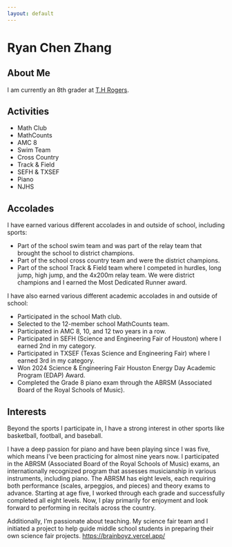 ```yaml
---
layout: default
---
```

# Ryan Chen Zhang
## About Me
I am currently an 8th grader at [T.H Rogers](https://www.houstonisd.org/rogersms).

## Activities

*   Math Club
*   MathCounts
*   AMC 8
*   Swim Team
*   Cross Country
*   Track & Field
*   SEFH & TXSEF
*   Piano
*   NJHS

## Accolades

I have earned various different accolades in and outside of school, including sports:

 - Part of the school swim team and was part of the relay team that brought the school to district champions.
 - Part of the school cross country team and were the district champions.
 - Part of the school Track & Field team where I competed in hurdles, long jump, high jump, and the 4x200m relay team. We were district champions and I earned the Most Dedicated Runner award.

I have also earned various different academic accolades in and outside of school:

 - Participated in the school Math club.
 - Selected to the 12-member school MathCounts team.
 - Participated in AMC 8, 10, and 12 two years in a row.
 - Participated in SEFH (Science and Engineering Fair of Houston) where I earned 2nd in my category.
 - Participated in TXSEF (Texas Science and Engineering Fair) where I earned 3rd in my category.
 - Won 2024 Science & Engineering Fair Houston Energy Day Academic Program (EDAP) Award.
 - Completed the Grade 8 piano exam through the ABRSM (Associated Board of the Royal Schools of Music).

## Interests

Beyond the sports I participate in, I have a strong interest in other sports like basketball, football, and baseball. 

I have a deep passion for piano and have been playing since I was five, which means I've been practicing for almost nine years now. I participated in the ABRSM (Associated Board of the Royal Schools of Music) exams, an internationally recognized program that assesses musicianship in various instruments, including piano. The ABRSM has eight levels, each requiring both performance (scales, arpeggios, and pieces) and theory exams to advance. Starting at age five, I worked through each grade and successfully completed all eight levels. Now, I play primarily for enjoyment and look forward to performing in recitals across the country.

Additionally, I’m passionate about teaching. My science fair team and I initiated a project to help guide middle school students in preparing their own science fair projects. https://brainboyz.vercel.app/ 
